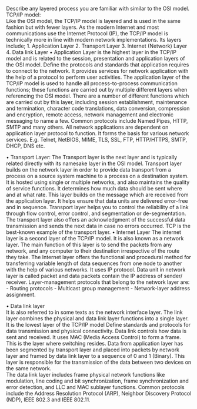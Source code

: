 Describe any layered process you are familiar with similar to the OSI model. 
TCP/IP model:  
Like the OSI model, the TCP/IP model is layered and is used in the same fashion but 
with fewer layers. As the modern Internet and most communications use the Internet 
Protocol (IP), the TCP/IP model is technically more in line with modern network 
implementations. Its layers include; 1. Application Layer 2. Transport Layer 3. Internet (Network) Layer 4. Data link Layer • Application Layer is the highest layer in the TCP/IP model and is related to the session, 
presentation and application layers of the OSI model. Define the protocols and 
standards that application requires to connect to the network. It provides services for 
network application with the help of a protocol to perform user activities. The 
application layer of the TCP/IP model is used to handle all process-to-process 
communication functions; these functions are carried out by multiple different layers 
when referencing the OSI model. There are a number of different functions which are 
carried out by this layer, including session establishment, maintenance and 
termination, character code translations, data conversion, compression and 
encryption, remote access, network management and electronic messaging to name 
a few. Common protocols include Named Pipes, HTTP, SMTP and many others. All 
network applications are dependent on application layer protocol to function. It forms 
the basis for various network services. E.g. Telnet, NetBIOS, MIME, TLS, SSL, FTP, 
HTTP/HTTPS, SMTP, DHCP, DNS etc. 
 
• Transport Layer: The Transport layer is the next layer and is typically related directly 
with its namesake layer in the OSI model. Transport layer builds on the network layer 
in order to provide data transport from a process on a source system machine to a 
process on a destination system. It is hosted using single or multiple networks, and 
also maintains the quality of service functions. 
It determines how much data should be sent where and at what rate. This layer builds 
on the message which are received from the application layer. It helps ensure that data 
units are delivered error-free and in sequence. 
Transport layer helps you to control the reliability of a link through flow control, error 
control, and segmentation or de-segmentation. 
The transport layer also offers an acknowledgment of the successful data transmission 
and sends the next data in case no errors occurred. TCP is the best-known example of 
the transport layer. • Internet Layer 
The internet layer is a second layer of the TCP/IP model. It is also known as a network 
layer. The main function of this layer is to send the packets from any network, and any 
computer to their destination irrespective of the route they take. 
The Internet layer offers the functional and procedural method for transferring 
variable length of data sequences from one node to another with the help of various 
networks. 
It uses IP protocol. Data unit in network layer is called packet and data packets contain 
the IP address of sender/ receiver. 
Layer-management protocols that belong to the network layer are: - Routing protocols - Multicast group management - Network-layer address assignment. 
 
• Data link layer  
It is also referred to in some texts as the network interface layer. The link layer 
combines the physical and data link layer functions into a single layer. 
It is the lowest layer of the TCP/IP model Define standards and protocols for data 
transmission and physical connectivity. Data link controls how data is sent and 
received. It uses MAC (Media Access Control) to form a frame. This is the layer where 
switching resides. Data from application layer has been segmented by transport layer 
and placed into packets by network layer and framed by data link layer to a sequence 
of 0 and 1 (Binary).  This layer is responsible for the transmission of the data between 
two devices on the same network.  
The data link layer includes frame physical network functions like modulation, line 
coding and bit synchronization, frame synchronization and error detection, and LLC 
and MAC sublayer functions. Common protocols include the Address Resolution 
Protocol (ARP), Neighbor Discovery Protocol (NDP), IEEE 802.3 and IEEE 802.11.